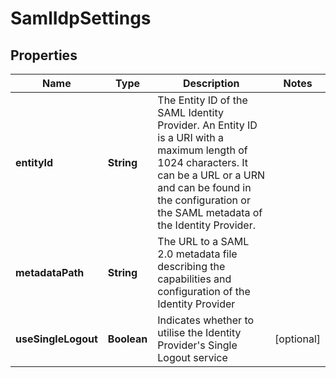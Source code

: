 # SamlIdpSettings

## Properties
Name | Type | Description | Notes
------------ | ------------- | ------------- | -------------
**entityId** | **String** | The Entity ID of the SAML Identity Provider. An Entity ID is a URI with a maximum length of 1024 characters. It can be a URL or a URN and can be found in the configuration or the SAML metadata of the Identity Provider. | 
**metadataPath** | **String** | The URL to a SAML 2.0 metadata file describing the capabilities and configuration of the Identity Provider | 
**useSingleLogout** | **Boolean** | Indicates whether to utilise the Identity Provider&#x27;s Single Logout service |  [optional]
